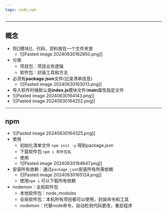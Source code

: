 ```yaml
---
tags: node,npm
---
```


---

## 概念

 - 将[[模块]]，代码，资料放在一个文件夹里
	 - ![[Pasted image 20240630162850.png]]
 - 分类
	 - 项目包：项目业务逻辑
	 - 软件包：封装工具和方法
 - 必须有**package.json**文件(记录清单信息)
	 - ![[Pasted image 20240630163013.png]]
 - 导入软件时候默认是**index.js**模块文件/**main**属性指定文件
 - ![[Pasted image 20240630164143.png]]
 - ![[Pasted image 20240630164252.png]]

---

## npm

 - ![[Pasted image 20240630164325.png]]
 - 使用
	 - 初始化清单文件 `npm init -y` 得到package.json
	 - 下载软件包 `npm i 软件包名`
	 - 使用
	 - ![[Pasted image 20240630164647.png]]
 - 安装所有依赖：通过`package.json`安装所有所需依赖
	 - ![[Pasted image 20240630165124.png]]
	 - 使用`npm i` 可以下载所有依赖
 - nodemon：全局软件包
	 - 本地软件包：node_modules
	 - 全局软件包：本机所有项目都可以使用，封装命令和工具
	 - nodemon：代替node命令，自动检测代码更改，重启程序
